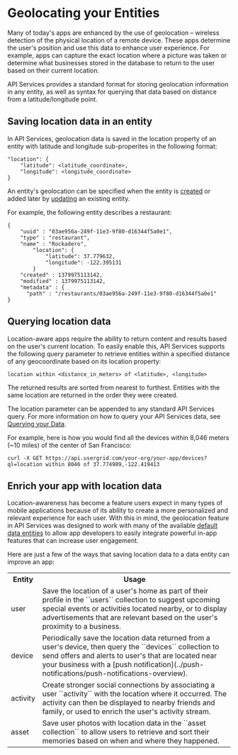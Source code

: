 # Geolocating your Entities 
Many of today's apps are enhanced by the use of geolocation – wireless detection of the physical location of a remote device. These apps determine the user's position and use this data to enhance user experience. For example, apps can capture the exact location where a picture was taken or determine what businesses stored in the database to return to the user based on their current location.

API Services provides a standard format for storing geolocation information in any entity, as well as syntax for querying that data based on distance from a latitude/longitude point.

## Saving location data in an entity
In API Services, geolocation data is saved in the location property of an entity with latitude and longitude sub-properites in the following format:

    "location": {	
        "latitude": <latitude_coordinate>,
        "longitude": <longitude_coordinate>  
    } 	
    
An entity's geolocation can be specified when the entity is [created](../data-storage/entities.html#creating-custom-data-entities) or added later by [updating](../data-storage/entities.html#updating-data-entities) an existing entity.

For example, the following entity describes a restaurant:

	{
	    "uuid" : "03ae956a-249f-11e3-9f80-d16344f5a0e1",
	    "type" : "restaurant",
	    "name" : "Rockadero",
			"location": {
			    "latitude": 37.779632,
			    "longitude": -122.395131  
			} 
	    "created" : 1379975113142,
	    "modified" : 1379975113142,
	    "metadata" : {
	      "path" : "/restaurants/03ae956a-249f-11e3-9f80-d16344f5a0e1"
	}      
	
## Querying location data
Location-aware apps require the ability to return content and results based on the user's current location. To easily enable this, API Services supports the following query parameter to retrieve entities within a specified distance of any geocoordinate based on its location property:

	location within <distance_in_meters> of <latitude>, <longitude>
	
The returned results are sorted from nearest to furthest. Entities with the same location are returned in the order they were created.

The location parameter can be appended to any standard API Services query. For more information on how to query your API Services data, see [Querying your Data](../data-queries/querying-your-data.html).

For example, here is how you would find all the devices within 8,046 meters (~10 miles) of the center of San Francisco:

	curl -X GET https://api.usergrid.com/your-org/your-app/devices?ql=location within 8046 of 37.774989,-122.419413
	
## Enrich your app with location data
Location-awareness has become a feature users expect in many types of mobile applications because of its ability to create a more personalized and relevant experience for each user. With this in mind, the geolocation feature in API Services was designed to work with many of the available [default data entities](../api-docs.html#models) to allow app developers to easily integrate powerful in-app features that can increase user engagement.

Here are just a few of the ways that saving location data to a data entity can improve an app:

<table class="usergrid-table">
<tr>
  <th>Entity</th>
  <th>Usage</th>
</tr>
<tr>
  <td>user</td>
  <td>Save the location of a user's home as part of their profile in the ``users`` collection to suggest upcoming special events or activities located nearby, or to display advertisements that are relevant based on the user's proximity to a business.</td>
</tr>
<tr>
  <td>device</td>
  <td>Periodically save the location data returned from a user's device, then query the ``devices`` collection to send offers and alerts to user's that are located near your business with a [push notification](../push-notifications/push-notifications-overview).</td>
</tr>
<tr>
  <td>activity</td>
  <td>Create stronger social connections by associating a user ``activity`` with the location where it occurred. The activity can then be displayed to nearby friends and family, or used to enrich the user's activity stream.</td>
</tr>
<tr>
  <td>asset</td>
  <td>Save user photos with location data in the ``asset collection`` to allow users to retrieve and sort their memories based on when and where they happened.</td>
</tr>
</table>

